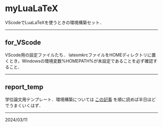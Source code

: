 # myLuaLaTeX

VScodeでLuaLaTeXを使うときの環境構築セット．

---

## for_VScode

VScode用の設定ファイルたち．
latexmkrcファイルをHOMEディレクトリに置くとき，Windowsの環境変数%HOMEPATH%が未設定であることを必ず確認すること．

---

## report_temp

学位論文用テンプレート．環境構築については
[この記事](https://everykalax.hateblo.jp/entry/2023/05/05/023807)
を順に読めば半日ほどでうまくいくはず．

---

2024/03/11